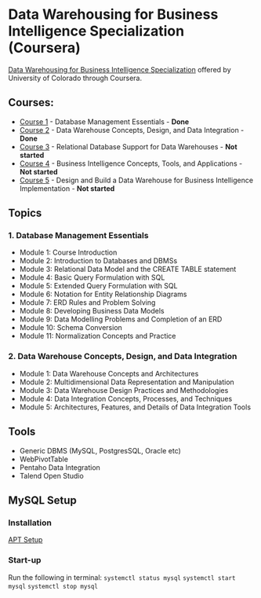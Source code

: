# Data Warehousing for Business Intelligence Specialization (Coursera)

[Data Warehousing for Business Intelligence Specialization](https://www.coursera.org/specializations/data-warehousing) offered by University of Colorado through Coursera.

## Courses:
* [Course 1](https://www.coursera.org/learn/database-management) - Database Management Essentials - **Done**
* [Course 2](https://www.coursera.org/learn/dwdesign) - Data Warehouse Concepts, Design, and Data Integration - **Done**
* [Course 3](https://www.coursera.org/learn/dwrelational) - Relational Database Support for Data Warehouses - **Not started**
* [Course 4](https://www.coursera.org/learn/business-intelligence-tools) - Business Intelligence Concepts, Tools, and Applications - **Not started**
* [Course 5](https://www.coursera.org/learn/data-warehouse-bi-building) - Design and Build a Data Warehouse for Business Intelligence Implementation - **Not started**


## Topics

### 1. Database Management Essentials
- Module 1: Course Introduction
- Module 2: Introduction to Databases and DBMSs
- Module 3: Relational Data Model and the CREATE TABLE statement
- Module 4: Basic Query Formulation with SQL
- Module 5: Extended Query Formulation with SQL
- Module 6: Notation for Entity Relationship Diagrams
- Module 7: ERD Rules and Problem Solving
- Module 8: Developing Business Data Models
- Module 9: Data Modelling Problems and Completion of an ERD
- Module 10: Schema Conversion
- Module 11: Normalization Concepts and Practice

### 2. Data Warehouse Concepts, Design, and Data Integration
- Module 1: Data Warehouse Concepts and Architectures
- Module 2: Multidimensional Data Representation and Manipulation
- Module 3: Data Warehouse Design Practices and Methodologies
- Module 4: Data Integration Concepts, Processes, and Techniques
- Module 5: Architectures, Features, and Details of Data Integration Tools

## Tools
- Generic DBMS (MySQL, PostgresSQL, Oracle etc)
- WebPivotTable
- Pentaho Data Integration
- Talend Open Studio


## MySQL Setup
### Installation
[APT Setup](https://dev.mysql.com/doc/mysql-apt-repo-quick-guide/en/#apt-repo-setup)

### Start-up
Run the following in terminal:
`systemctl status mysql`
`systemctl start mysql`
`systemctl stop mysql`

